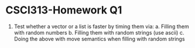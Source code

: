 # CSCI313-Homework Q1

1. Test whether a vector or a list is faster by timing them via:
a. Filling them with random numbers
b. Filling them with random strings (use ascii)
c. Doing the above with move semantics when filling with random strings
